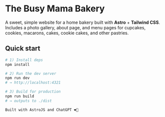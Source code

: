 # The Busy Mama Bakery

A sweet, simple website for a home bakery built with **Astro** + **Tailwind CSS**.  
Includes a photo gallery, about page, and menu pages for cupcakes, cookies, macarons, cakes, cookie cakes, and other pastries.

## Quick start

```bash
# 1) Install deps
npm install

# 2) Run the dev server
npm run dev
# → http://localhost:4321

# 3) Build for production
npm run build
# → outputs to ./dist

Built with AstroJS and ChatGPT ❤️🤖